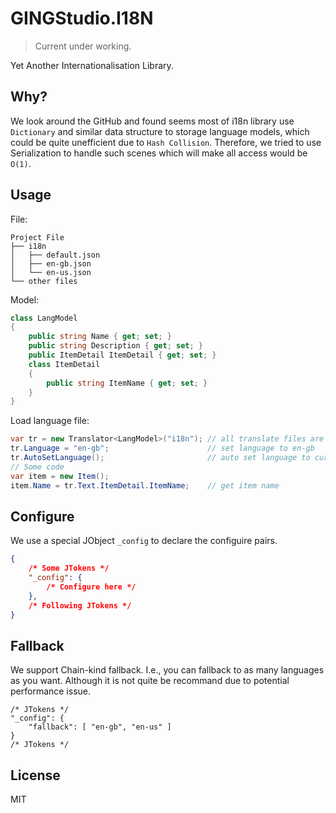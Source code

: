 # GINGStudio.I18N

> Current under working.

Yet Another Internationalisation Library.

## Why?

We look around the GitHub and found seems most of i18n library use `Dictionary`
and similar data structure to storage language models, which could be quite unefficient
due to `Hash Collision`. Therefore, we tried to use Serialization to handle such scenes
which will make all access would be `O(1)`.

## Usage

File:

```
Project File
├── i18n
│   ├── default.json
│   ├── en-gb.json
│   └── en-us.json
└── other files
```

Model:

```csharp
class LangModel
{
    public string Name { get; set; }
    public string Description { get; set; }
    public ItemDetail ItemDetail { get; set; }
    class ItemDetail
    {
        public string ItemName { get; set; }
    }
}
```

Load language file:

```csharp
var tr = new Translator<LangModel>("i18n"); // all translate files are in i18n folder
tr.Language = "en-gb";                      // set language to en-gb
tr.AutoSetLanguage();                       // auto set language to current system language
// Some code
var item = new Item();
item.Name = tr.Text.ItemDetail.ItemName;    // get item name
```

## Configure

We use a special JObject `_config` to declare the configuire pairs.

```json
{
    /* Some JTokens */
    "_config": {
        /* Configure here */
    },
    /* Following JTokens */
}
```

## Fallback

We support Chain-kind fallback. I.e., you can fallback to as many languages as you want.
Although it is not quite be recommand due to potential performance issue.

```
/* JTokens */
"_config": {
    "fallback": [ "en-gb", "en-us" ]
}
/* JTokens */
```

## License

MIT